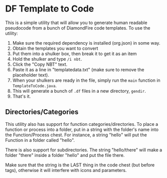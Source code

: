 # DF Template to Code
This is a simple utility that will allow you to generate human readable pseudocode from a bunch of DiamondFire code templates.
To use the utility:
1. Make sure the required dependency is installed (org.json) in some way.
2. Obtain the templates you want to convert
3. Put them into a shulker box, then break it to get it as an item
4. Hold the shulker and type `/i nbt`.
5. Click the "Copy NBT" text.
6. Paste it as a line in "templatedata.txt" (make sure to remove the placeholder text).
7. When your shulkers are ready in the file, simply run the `main` function in `TemplateToCode.java`.
8. This will generate a bunch of `.df` files in a new directory, `gendir`.
9. That's it.

## Directories/Categories
This utility also has support for function categories/directories.
To place a function or process into a folder, put in a string with the folder's name into the Function/Process chest. For instance, a string "hello" will put the Function in a folder called "hello".

There is also support for subdirectories. The string "hello/there" will make a folder "there" inside a folder "hello" and put the file there.

Make sure that the string is the LAST thing in the code chest (but before tags), otherwise it will interfere with icons and parameters.